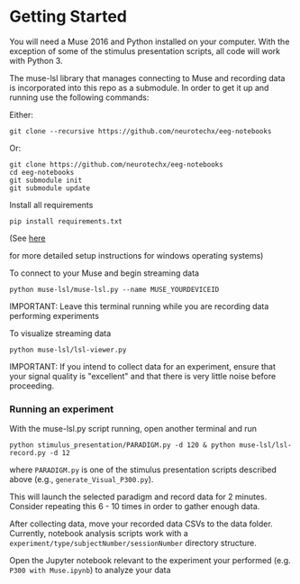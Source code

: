 # Getting Started

You will need a Muse 2016 and Python installed on your computer. With the exception of some of the stimulus presentation scripts, all code will work with Python 3.

The muse-lsl library that manages connecting to Muse and recording data is incorporated into this repo as a submodule. In order to get it up and running use the following commands:


Either: 

```
git clone --recursive https://github.com/neurotechx/eeg-notebooks
```


Or: 

```
git clone https://github.com/neurotechx/eeg-notebooks
cd eeg-notebooks
git submodule init
git submodule update
```

Install all requirements

`pip install requirements.txt`



(See [here](http://eeg-notebooks.readthedocs.io/en/latest/setup_instructions_windows.html)


for more detailed setup instructions for windows operating systems)



To connect to your Muse and begin streaming data

`python muse-lsl/muse-lsl.py --name MUSE_YOURDEVICEID`

IMPORTANT: Leave this terminal running while you are recording data performing experiments

To visualize streaming data 

`python muse-lsl/lsl-viewer.py`

IMPORTANT: If you intend to collect data for an experiment, ensure that your signal quality is "excellent" and that there is very little noise before proceeding.

### Running an experiment

With the muse-lsl.py script running, open another terminal and run

`python stimulus_presentation/PARADIGM.py -d 120 & python muse-lsl/lsl-record.py -d 12`

where `PARADIGM.py` is one of the stimulus presentation scripts described above (e.g., `generate_Visual_P300.py`).

This will launch the selected paradigm and record data for 2 minutes. Consider repeating this 6 - 10 times in order to gather enough data.

After collecting data, move your recorded data CSVs to the data folder. Currently, notebook analysis scripts work with a `experiment/type/subjectNumber/sessionNumber` directory structure.

Open the Jupyter notebook relevant to the experiment your performed (e.g. `P300 with Muse.ipynb`) to analyze your data
